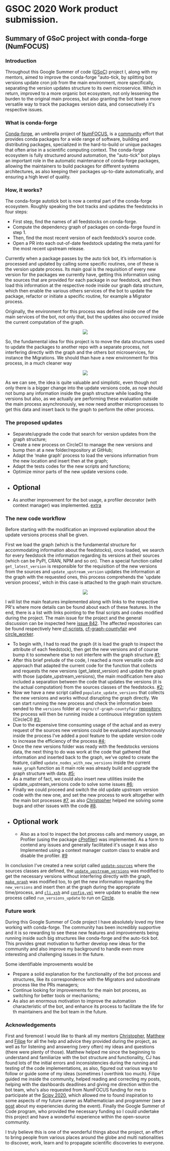 # GSOC 2020 Work product submission.

## Summary of GSoC project with conda-forge (NumFOCUS)

### Introduction
  Throughout this Google Summer of code ([GSoC](https://summerofcode.withgoogle.com/)) project I, along with my mentors, aimed to improve the conda-forge "auto-tick, by splitting  bot versions update cron job from the main environment, more specifically, separating the version updates structure to its own microservice. Which in return, improved to a more organic bot ecosystem, not only lessening the burden to the original main process, but also granting the bot team a more versatile way to track the packages version data, and consecutively it's respective issues.

### What is conda-forge
  [Conda-forge](https://numfocus.org/project/conda-forge), an umbrella project of [NumFOCUS](https://numfocus.org/), is a [community](https://gitter.im/conda-forge/conda-forge.github.io) effort that provides conda packages for a wide range of software, building and distributing packages, specialized in the hard-to-build or unique packages that often arise in a scientific computing context. The conda-forge ecosystem is fully structured around automation, the "auto-tick" bot plays an important role in the automatic maintenance of conda-forge packages, allowing the maintainers to build packages for different systems architectures, as also keeping their packages up-to-date automatically, and ensuring a high level of quality.

### How, it works?
The conda-forge autotick bot is now a central part of the conda-forge ecosystem. Roughly speaking the bot tracks and updates the feedstocks in four steps:
   - First step, find the names of all feedstocks on conda-forge.
   - Compute the dependency graph of packages on conda-forge found in step 1.
   - Then, find the most recent version of each feedstock’s source code.
   - Open a PR into each out-of-date feedstock updating the meta.yaml for the most recent upstream release.
   
  Currently when a package passes by the auto tick bot, it’s information is processed and updated by calling some specific routines, one of these is the version update process. Its main goal is the requisition of every new version for the packages we currently have, getting this information using the sources that are provided for each package in our feedstock, and then load this information at the respective node inside our graph data structure, which then enable the various others services of the bot to update the package, refactor or initiate a specific routine, for example a Migrator process.
	
  Originally, the environment for this process was defined inside one of the main services of the bot, not only that, but the updates also occurred inside the current computation of the graph. 

<p align="center">
  <img src="https://raw.githubusercontent.com/viniciusdc/viniciusdc.github.io/master/img/old_eco.png" />
</p>
 
So, the fundamental idea for this project  is to move the data structures used to update the packages to another repo with a separate process, not interfering directly with the graph and the others bot microservices, for instance the Migrations. We should than have a new environment for this process, in a much cleaner way

<p align="center">
  <img src="https://raw.githubusercontent.com/viniciusdc/viniciusdc.github.io/master/img/new_eco.png" />
</p>

As we can see, the idea is quite valuable and simplistic, even though not only there is a bigger change into the update versions code, as now should not bump any information inside the graph structure while loading the versions but also, as we actually are performing these evaluation outside the main process asynchronously, we now need another microprocesses to get this data and insert back to the graph to perform the other process.


### The proposed updates
  - Separate/upgrade the code that search for version updates from the graph structure;
  - Create a new process on CircleCI to manage the new versions and bump then at a new folder/repository at GitHub;
  - Adapt the ‘make graph’ process to load the versions information from the new location and insert then at the graph;
  - Adapt the tests codes for the new scripts and functions;
  - Optimize minor parts of the new update versions code.
  * ## Optional
   - As another improvement for the bot usage, a profiler decorator (with context manager) was implemented. [extra](https://github.com/regro/cf-scripts/pull/1131#pullrequestreview-474906393)

### The new code workflow
   Before starting with the modification an improved explanation about the update versions process shall be given. 
   
   First we load the graph (which is the fundamental structure for accommodating information about the feedstocks), once loaded, we search for every feedstock the information regarding its versions at their sources (which can be PyPI, CRAN, NPM and so on). Then a special function called `get_latest_version` is responsible for the requisition of the new versions from the sources and `update_upstream_version` updates the information at the graph with the requested ones, this process comprehends the 'update version process', witch in this case is attached to the graph main structure.

<p align="center">
  <img src="https://raw.githubusercontent.com/viniciusdc/viniciusdc.github.io/master/img/update_version_process.png" />
</p>

I will list the main features implemented along with links to the respective PR's where more details can be found about each of these features. In the end, there is a list with links pointing to the final scripts and codes modified during the project. 
The main issue for the project and the general discussion can be inspected here [issue 842](https://github.com/regro/cf-scripts/issues/842). The affected repositories can be found  respectively here [cf-scripts](https://github.com/regro/cf-scripts), [cf-graph-countyfair](https://github.com/regro/cf-graph-countyfair) and [circle_worker](https://github.com/regro/circle_worker). 

   - To begin with, I had to read the graph (it is load the graph to inspect the attribute of each feedstock), then get the new versions and of course bump it to somewhere else to not interfere with the graph structure [#1](https://github.com/viniciusdc/viniciusdc.github.io/issues/1);
   - After this brief prelude of the code, I reached a more versatile code and approach that adapted the current code for the function that collects and requests the new versions (get_latest_version) and update the graph with those (update_upstream_versions), the main modification here also included a separation between the code that updates the versions (it is the actual computation) from the sources classes of the feedstocks. [#2](https://github.com/regro/cf-scripts/pull/1027);
   - Now we have a new script called `populate_update_versions` that collects the new versions and works without disrupting the graph directly. We can start running the new process and check the information been sended to the `versions` folder at `regro/cf-graph-countyfair` [repository](https://github.com/regro/cf-graph-countyfair/), the process will then be running inside a continuous integration system (CircleCI) [#3](https://github.com/regro/circle_worker/pull/61);
   - Due to the expensive time consuming usage of the actual and as every request of the sources new versions could be evaluated asynchronously inside the process I’ve added a pool feature to the update version code to increase the efficiency of the process [#4](https://github.com/regro/cf-scripts/pull/1049);
   - Once the new versions folder was ready with the feedstocks versions data, the next thing to do was work at the code that gathered that information and inserted back to the graph, we've opted to create the feature, called `update_nodes_with_new_versions` inside the current `make_graph` function as it main role was already build and upgrade the graph structure with data. [#5](https://github.com/regro/cf-scripts/pull/1050);
   - As a matter of fact, we could also insert new utilities inside the update_upstream_versions code to solve some issues [#6](https://github.com/regro/cf-scripts/pull/1073);
   - Finally we could proceed and switch the old update upstream version code with the new one, and set the new process to work altogether with the main bot processes [#7](https://github.com/regro/cf-scripts/pull/1075), as also [Christopher](https://github.com/CJ-Wright) helped me solving some bugs and other issues with the code [#8](https://github.com/regro/cf-scripts/pull/1099).
   * ## Optional work
     - Also as a tool to inspect the bot process calls and memory usage, an Profiler (using the package [cProfiler](https://docs.python.org/3/library/profile.html)) was implemented. As a form to contend any issues and generally facilitated it's usage it was also Implemented using a context manager custom class to enable and disable the profiler. [#9](https://github.com/regro/cf-scripts/pull/1131)

   In conclusion I've created a new script called [`update-sources`](https://github.com/regro/cf-scripts/blob/master/conda_forge_tick/update_sources.py) where the sources classes are defined, the [`update_upstream_versions`](https://github.com/regro/cf-scripts/blob/master/conda_forge_tick/update_upstream_versions.py) was modified to get the necessary versions without interfering directly with the graph, [`make_graph`](https://github.com/regro/cf-scripts/blob/7a6ced3b7de53a97cfb07a730c61ad0e9d66e2cf/conda_forge_tick/make_graph.py#L229) was modified too, to get the new information regarding the `new_versions` and insert then at the graph during the appropriate time/process, and [`cli.xsh`](https://github.com/regro/cf-scripts/blob/7a6ced3b7de53a97cfb07a730c61ad0e9d66e2cf/conda_forge_tick/cli.xsh#L31) and [`config.yml`](https://github.com/regro/circle_worker/blob/fcc5e072b7470d662ea42403a5d8008d59561a27/.circleci/config.yml#L203) were update to enable the new process called `run_versions_update` to run on [Circle](https://app.circleci.com/pipelines/github/regro/circle_worker/24039/workflows/8f4ade61-eaa5-48b4-bf3b-33f741cbd0f1/jobs/43558).   
### Future work

During this Google Summer of Code project I have absolutely loved my time working with conda-forge. The community has been incredibly supportive and it is so rewarding to see these new features and improvements being running inside such big structures like conda-forge and the auto-tick bot. This provides great motivation to further develop new ideas for the community and also improve my background to handle even more interesting and challenging issues in the future.

Some identifiable improvements would be

   - Prepare a solid explanation for the functionality of the bot process and structures, like its correspondence with the Migrators and subordinate process like the PRs  managers;
   - Continue looking for improvements for the main bot process, as switching for better tools or mechanisms;
   - As also an enormous motivation to improve the automation characteristic of the bot, and enhance its process to facilitate the life for th maintainers and the bot team in the future.

### Acknowledgements

First and foremost I would like to thank all my mentors [Christopher](https://github.com/CJ-Wright), [Matthew](https://github.com/beckermr) and [Filipe](https://github.com/ocefpaf) for all the help and advice they provided during the project, as well as for listening and answering (very often) my ideas and questions (there were plenty of those). Matthew helped me since the beginning to understand and familiarize with the bot structure and functionality, CJ has found lots of the initial errors and inconsistencies during the running and testing of the code implementations, as also, figured out various ways to follow or guide some of my ideas (sometimes I overthink too much). Filipe guided me inside the community, helped reading and correcting my posts, helping with the dashboards deadlines and giving me direction within the bot team, who's also requested from NumFOCUS funding for me to participate at the [Scipy 2020](https://www.scipy2020.scipy.org/), which allowed me to found inspiration to some aspects of my future career as Mathematician and programmer (see a [post](https://viniciusdc.github.io/events/2020/07/20/Scipy-2020.html) about my experiencies during the event). Finally the Google Summer of Code program, who provided the necessary funding so I could undertake this project  and have a wonderful experience within the open-source community.

 I truly believe this is one of the wonderful things about the project, an effort to bring people from various places around the globe and multi nationalities to discover, work, learn and to propagate scientific discoveries to everyone.
